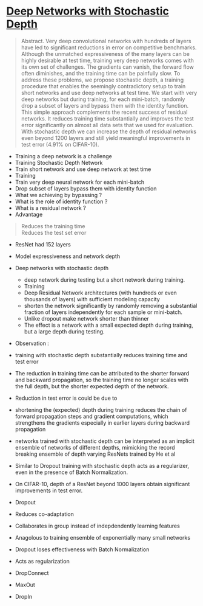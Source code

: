 # [Deep Networks with Stochastic Depth](https://arxiv.org/pdf/1603.09382v3.pdf)

> Abstract. Very deep convolutional networks with hundreds of layers
have led to significant reductions in error on competitive benchmarks.
Although the unmatched expressiveness of the many layers can be highly
desirable at test time, training very deep networks comes with its own
set of challenges. The gradients can vanish, the forward flow often diminishes,
and the training time can be painfully slow. To address these
problems, we propose stochastic depth, a training procedure that enables
the seemingly contradictory setup to train short networks and use deep
networks at test time. We start with very deep networks but during training,
for each mini-batch, randomly drop a subset of layers and bypass
them with the identity function. This simple approach complements the
recent success of residual networks. It reduces training time substantially
and improves the test error significantly on almost all data sets that we
used for evaluation. With stochastic depth we can increase the depth
of residual networks even beyond 1200 layers and still yield meaningful
improvements in test error (4.91% on CIFAR-10).


* Training a deep network is a challenge
* Training Stochastic Depth Network
 * Train short network and use deep network at test time
* Training
 * Train very deep neural network for each mini-batch
 * Drop subset of layers bypass them with identity function
  * What we achieving by bypassing ?
  * What is the role of identity function ?
 * What is a residual network ?
* Advantage
 > Reduces the training time   
   Reduces the test set error
   
* ResNet had 152 layers
* Model expressiveness and network depth


* Deep networks with stochastic depth
  * deep network during testing but a short network during training. 
  * Training
   * Deep Residual Network architectures (with hundreds or even thousands of layers) with sufficient modeling
capacity
   * shorten the network significantly by randomly removing a substantial fraction of layers independently for each sample or
mini-batch. 
    * Unlike dropout make network shorter than thinner
   * The effect is a network with a small expected depth during training, but a large depth during testing.

* Observation : 
 * training with stochastic depth substantially reduces training time and test error
 * The reduction in training time can be attributed to the shorter forward and backward
propagation, so the training time no longer scales with the full depth, but the
shorter expected depth of the network. 
 * Reduction in test error is could be due to 
  * shortening the (expected) depth during training reduces the chain of forward propagation steps and gradient computations, which strengthens
the gradients especially in earlier layers during backward propagation
  * networks trained with stochastic depth can be interpreted as an implicit ensemble
of networks of different depths, mimicking the record breaking ensemble of depth varying ResNets trained by He et al
  * Similar to Dropout training with stochastic depth acts as a regularizer, even in the presence of Batch Normalization. 
  * On CIFAR-10, depth of a ResNet beyond 1000 layers obtain significant improvements in test error.
 

* Dropout
 * Reduces co-adaptation
 * Collaborates in group instead of indepdendently learning features
 * Anagolous to training ensemble of exponentially many small networks
 * Dropout loses effectiveness with Batch Normalization
 * Acts as regularization
  * DropConnect
  * MaxOut
  * DropIn